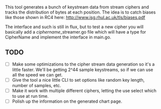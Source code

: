 This tool generates a bunch of keystream data from stream ciphers and tracks the distribution of bytes at each position. The idea is to catch biases like those shown in RC4 here: http://www.isg.rhul.ac.uk/tls/biases.pdf

The interface and such is still in flux, but to test a new cipher you will basically add a *ciphername*\_streamer.go file which will have a type for CipherName and implement the interface in main.go.

## TODO

* [ ] Make some optimizations to the cipher stream data generation so it's a little faster. We'll be getting 2^44 sample keystreams, so if we can use all the speed we can get.
* [ ] Give the tool a nice little CLI to set options like random key length, number of samples, etc.
* [ ] Make it work with multiple different ciphers, letting the use select which to use at run time.
* [ ] Polish up the information on the generated chart page.

